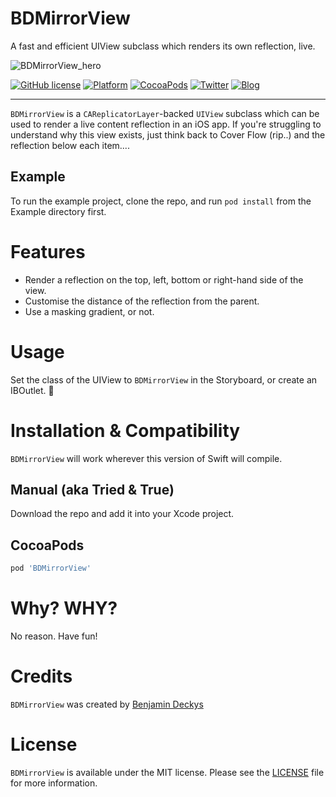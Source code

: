 # BDMirrorView
A fast and efficient UIView subclass which renders its own reflection, live.

![BDMirrorView_hero](https://user-images.githubusercontent.com/2734719/176471037-12eb448e-46b6-452c-bb8c-100d5b378cbb.png)

[![GitHub license](https://img.shields.io/badge/license-MIT-blue.svg?style=for-the-badge)](https://raw.githubusercontent.com/viewDidAppear/BDMirrorView/master/LICENSE)
[![Platform](https://img.shields.io/cocoapods/p/BDMirrorView.svg?style=for-the-badge)](http://cocoadocs.org/docsets/BDMirrorView)
[![CocoaPods](https://img.shields.io/badge/pods-BDMirrorView-brightgreen?maxAge=3600&style=for-the-badge)](https://cocoapods.org/pods/BDMirrorView)
[![Twitter](https://img.shields.io/badge/twitter-follow%20me-ff69b4?style=for-the-badge)](https://twitter.com/viewDidAppear)
[![Blog](https://img.shields.io/badge/read-my%20blog-red?style=for-the-badge)](https://viewDidAppear.github.io)

---

`BDMirrorView` is a `CAReplicatorLayer`-backed `UIView` subclass which can be used to render a live content reflection in an iOS app. If you're struggling to understand why this view exists, just think back to Cover Flow (rip..) and the reflection below each item....

## Example

To run the example project, clone the repo, and run `pod install` from the Example directory first.

# Features

* Render a reflection on the top, left, bottom or right-hand side of the view.
* Customise the distance of the reflection from the parent.
* Use a masking gradient, or not.

# Usage

Set the class of the UIView to `BDMirrorView` in the Storyboard, or create an IBOutlet. 🙌

# Installation & Compatibility

`BDMirrorView` will work wherever this version of Swift will compile.

## Manual (aka Tried & True)

Download the repo and add it into your Xcode project.

## CocoaPods

```ruby
pod 'BDMirrorView'
```

# Why? WHY?

No reason. Have fun!

# Credits

`BDMirrorView` was created by [Benjamin Deckys](https://github.com/viewDidAppear)

# License

`BDMirrorView` is available under the MIT license. Please see the [LICENSE](LICENSE) file for more information.
